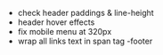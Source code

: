 - check header paddings & line-height
- header hover effects
- fix mobile menu at 320px
- wrap all links text in span tag
  -footer
